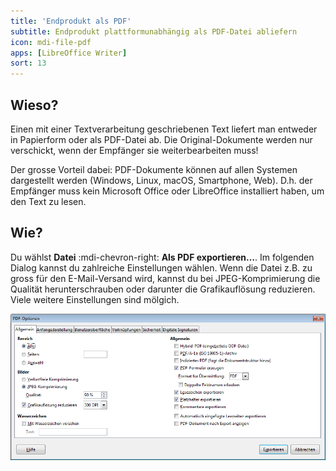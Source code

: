 ```yaml
---
title: 'Endprodukt als PDF'
subtitle: Endprodukt plattformunabhängig als PDF-Datei abliefern
icon: mdi-file-pdf
apps: [LibreOffice Writer]
sort: 13
---
```





## Wieso?
Einen mit einer Textverarbeitung geschriebenen Text liefert man entweder in Papierform oder als PDF-Datei ab. Die Original-Dokumente werden nur verschickt, wenn der Empfänger sie weiterbearbeiten muss!

Der grosse Vorteil dabei: PDF-Dokumente können auf allen Systemen dargestellt werden (Windows, Linux, macOS, Smartphone, Web). D.h. der Empfänger muss kein Microsoft Office oder LibreOffice installiert haben, um den Text zu lesen.


## Wie?
Du wählst __Datei__ :mdi-chevron-right: __Als PDF exportieren…__. Im folgenden Dialog kannst du zahlreiche Einstellungen wählen. Wenn die Datei z.B. zu gross für den E-Mail-Versand wird, kannst du bei JPEG-Komprimierung die Qualität herunterschrauben oder darunter die Grafikauflösung reduzieren. Viele weitere Einstellungen sind mölgich.

![Dialog PDF-Optionen](./images/pdf-erstellen.lo.png)
